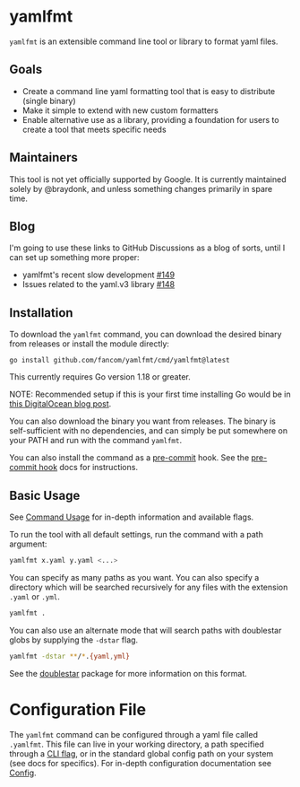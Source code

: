 # yamlfmt

`yamlfmt` is an extensible command line tool or library to format yaml files. 

## Goals

* Create a command line yaml formatting tool that is easy to distribute (single binary)
* Make it simple to extend with new custom formatters
* Enable alternative use as a library, providing a foundation for users to create a tool that meets specific needs 

## Maintainers

This tool is not yet officially supported by Google. It is currently maintained solely by @braydonk, and unless something changes primarily in spare time.

## Blog

I'm going to use these links to GitHub Discussions as a blog of sorts, until I can set up something more proper:
* yamlfmt's recent slow development [#149](https://github.com/fancom/yamlfmt/discussions/149)
* Issues related to the yaml.v3 library [#148](https://github.com/fancom/yamlfmt/discussions/148)

## Installation

To download the `yamlfmt` command, you can download the desired binary from releases or install the module directly:
```
go install github.com/fancom/yamlfmt/cmd/yamlfmt@latest
```
This currently requires Go version 1.18 or greater.

NOTE: Recommended setup if this is your first time installing Go would be in [this DigitalOcean blog post](https://www.digitalocean.com/community/tutorials/how-to-build-and-install-go-programs).

You can also download the binary you want from releases. The binary is self-sufficient with no dependencies, and can simply be put somewhere on your PATH and run with the command `yamlfmt`.

You can also install the command as a [pre-commit](https://pre-commit.com/) hook. See the [pre-commit hook](./docs/pre-commit.md) docs for instructions.

## Basic Usage

See [Command Usage](./docs/command-usage.md) for in-depth information and available flags.

To run the tool with all default settings, run the command with a path argument:
```bash
yamlfmt x.yaml y.yaml <...>
```
You can specify as many paths as you want. You can also specify a directory which will be searched recursively for any files with the extension `.yaml` or `.yml`.
```bash
yamlfmt .
```

You can also use an alternate mode that will search paths with doublestar globs by supplying the `-dstar` flag. 
```bash
yamlfmt -dstar **/*.{yaml,yml}
```
See the [doublestar](https://github.com/bmatcuk/doublestar) package for more information on this format.

# Configuration File

The `yamlfmt` command can be configured through a yaml file called `.yamlfmt`. This file can live in your working directory, a path specified through a [CLI flag](./docs/command-usage.md#operation-flags), or in the standard global config path on your system (see docs for specifics).
For in-depth configuration documentation see [Config](docs/config-file.md).
